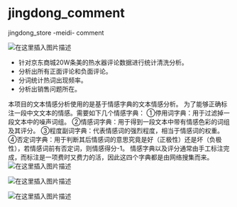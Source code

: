 # jingdong_comment
jingdong_store -meidi- comment

![在这里插入图片描述](https://img-blog.csdnimg.cn/20190414193323105.png?x-oss-process=image/watermark,type_ZmFuZ3poZW5naGVpdGk,shadow_10,text_aHR0cHM6Ly9ibG9nLmNzZG4ubmV0L3dlaXhpbl80MzU4MjEwMQ==,size_16,color_FFFFFF,t_70)

 - 针对京东商城20W条美的热水器评论数据进行统计清洗分析。
 -  分析出所有正面评论和负面评论。 
 - 分词统计热词出现频率。 
 - 分析出销售问题所在。
 
 本项目的文本情感分析使用的是基于情感字典的文本情感分析。
为了能够正确标注一段中文文本的情感。需要如下几个情感字典：
①停用词字典：用于过滤掉一段文本中的噪声词组。
②情感词字典：用于得到一段文本中带有情感色彩的词组及其评分。
③程度副词字典：代表情感词的强烈程度，相当于情感词的权重。
④否定词字典：用于判断其后情感词的意思究竟是好（正极性）还是坏（负极性），若情感词前有否定词，则情感得分-1。
情感字典以及评分通常由手工标注完成，而标注是一项费时又费力的活，因此这四个字典都是由网络搜集而来。
![在这里插入图片描述](https://img-blog.csdnimg.cn/2019041419335078.png?x-oss-process=image/watermark,type_ZmFuZ3poZW5naGVpdGk,shadow_10,text_aHR0cHM6Ly9ibG9nLmNzZG4ubmV0L3dlaXhpbl80MzU4MjEwMQ==,size_16,color_FFFFFF,t_70)

![在这里插入图片描述](https://img-blog.csdnimg.cn/20190414193549260.png?x-oss-process=image/watermark,type_ZmFuZ3poZW5naGVpdGk,shadow_10,text_aHR0cHM6Ly9ibG9nLmNzZG4ubmV0L3dlaXhpbl80MzU4MjEwMQ==,size_16,color_FFFFFF,t_70)

![在这里插入图片描述](https://img-blog.csdnimg.cn/20190414193704457.png?x-oss-process=image/watermark,type_ZmFuZ3poZW5naGVpdGk,shadow_10,text_aHR0cHM6Ly9ibG9nLmNzZG4ubmV0L3dlaXhpbl80MzU4MjEwMQ==,size_16,color_FFFFFF,t_70)
